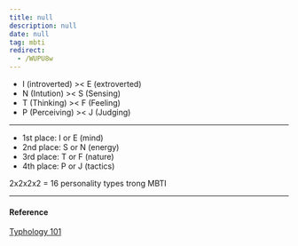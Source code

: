```yaml
---
title: null
description: null
date: null
tag: mbti
redirect:
  - /WUPU8w
---
```


- I (introverted) >< E (extroverted)
- N (Intution) >< S (Sensing)
- T (Thinking) >< F (Feeling)
- P (Perceiving) >< J (Judging)

---

- 1st place: I or E (mind)
- 2nd place: S or N (energy)
- 3rd place: T or F (nature)
- 4th place: P or J (tactics)

2x2x2x2 = 16 personality types trong MBTI

---

#### Reference

[Typhology 101](https://personalityjunkie.com/typology-101/#anchor1)
